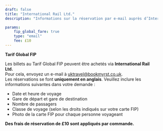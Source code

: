 ```yaml
---
draft: false
title: "International Rail Ltd."
description: "Informations sur la réservation par e-mail auprès d’International Rail Ltd."

params:
    fip_global_fare: true
    type: "email"
    fee: £10
---
```


**Tarif Global FIP**

Les billets au Tarif Global FIP peuvent être achetés via **International Rail Ltd.** \
Pour cela, envoyez un e-mail à [uktravel@bookmyrst.co.uk](mailto:uktravel@bookmyrst.co.uk). \
Les réservations se font **uniquement en anglais**. Veuillez inclure les informations suivantes dans votre demande :

- Date et heure de voyage
- Gare de départ et gare de destination
- Nombre de passagers
- Classe de voyage (selon les droits indiqués sur votre carte FIP)
- Photo de la carte FIP pour chaque personne voyageant

**Des frais de réservation de £10 sont appliqués par commande.**
